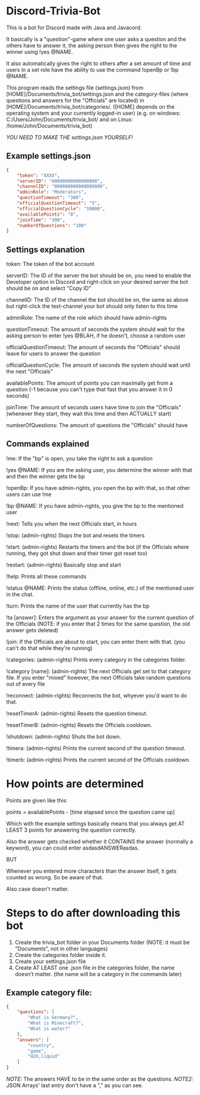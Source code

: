 # Discord-Trivia-Bot
This is a bot for Discord made with Java and Javacord.

It basically is a "question"-game where one user asks a question and the others have to answer it, the asking person then
gives the right to the winner using !yes @NAME.

It also automatically gives the right to others after a set amount of time and users in a set role have the ability
to use the command !openBp or !bp @NAME.

This program reads the settings file (settings.json) from [HOME]/Documents/trivia_bot/settings.json and the category-files
(where questions and answers for the "Officials" are located) in [HOME]/Documents/trivia_bot/categories/.
([HOME] depends on the operating system and your currently logged-in user)
(e.g. on windows: C:/Users/John/Documents/trivia_bot/ and on Linux: /home/John/Documents/trivia_bot)

*YOU NEED TO MAKE THE settings.json YOURSELF!*

## Example settings.json

```json
{
	"token": "XXXX",
	"serverID": "00000000000000000",
	"channelID": "000000000000000000",
	"adminRole": "Moderators",
	"questionTimeout": "300",
	"officialQuestionTimeout": "5",
	"officialQuestionCycle": "10800",
	"availablePoints": "8",
	"joinTime": "300",
	"numberOfQuestions": "100"
}
```

## Settings explanation

token: The token of the bot account

serverID: The ID of the server the bot should be on, you need to enable the Developer option in Discord and right-click on your desired server the bot should be on and select "Copy ID"

channelID: The ID of the channel the bot should be on, the same as above but right-click the text-channel your bot should only listen to this time

adminRole: The name of the role which should have admin-rights

questionTimeout: The amount of seconds the system should wait for the asking person to enter !yes @BLAH, if he doesn't, choose a random user

officialQuestionTimeout: The amount of seconds the "Officials" should leave for users to answer the question

officialQuestionCycle: The amount of seconds the system should wait until the next "Officials"

availablePoints: The amount of points you can maximally get from a question (-1 because you can't type that fast that you answer it in 0 seconds)

joinTime: The amount of seconds users have time to join the "Officials" (whenever they start, they wait this time and then ACTUALLY start)

numberOfQuestions: The amount of questions the "Officials" should have

## Commands explained

!me: If the "bp" is open, you take the right to ask a question

!yes @NAME: If you are the asking user, you determine the winner with that and then the winner gets the bp

!openBp: If you have admin-rights, you open the bp with that, so that other users can use !me

!bp @NAME: If you have admin-rights, you give the bp to the mentioned user

!next: Tells you when the next Officials start, in hours

!stop: (admin-rights) Stops the bot and resets the timers

!start: (admin-rights) Restarts the timers and the bot (if the Officials where running, they got shut down and their timer got reset too)

!restart: (admin-rights) Basically stop and start

!help: Prints all these commands

!status @NAME: Prints the status (offline, online, etc.) of the mentioned user in the chat.

!turn: Prints the name of the user that currently has the bp

!ta [answer]: Enters the argument as your answer for the current question of the Officials (NOTE: if you enter that 2 times for the same question, the old answer gets deleted)

!join: If the Officials are about to start, you can enter them with that. (you can't do that while they're running)

!categories: (admin-rights) Prints every category in the categories folder.

!category [name]: (admin-rights) The next Officials get set to that category file. If you enter "mixed" however, the next Officials take random questions out of every file

!reconnect: (admin-rights) Reconnects the bot, whyever you'd want to do that.

!resetTimerA: (admin-rights) Resets the question timeout.

!resetTimerB: (admin-rights) Resets the Officials cooldown.

!shutdown: (admin-rights) Shuts the bot down.

!timera: (admin-rights) Prints the current second of the question timeout.

!timerb: (admin-rights) Prints the current second of the Officials cooldown.



# How points are determined

Points are given like this:

points = availablePoints - [time elapsed since the question came up]

Which with the example settings basically means that you always get AT LEAST 3 points for answering the question correctly.

Also the answer gets checked whether it CONTAINS the answer (normally a keyword), you can could enter asdasdANSWERasdas.

BUT

Whenever you entered more characters than the answer itself, it gets counted as wrong. So be aware of that.

Also case doesn't matter.



# Steps to do after downloading this bot

1. Create the trivia_bot folder in your Documents folder (NOTE: it must be "Documents", not in other languages)
2. Create the categories folder inside it.
3. Create your settings.json file
4. Create AT LEAST one .json file in the categories folder, the name doesn't matter. (the name will be a category in the commands later)

## Example category file:

```json
{
	"questions": [
		"What is Germany?",
		"What is Minecraft?",
		"What is water?"
	],
	"answers": [
		"country",
		"game",
		"H2O,liquid"
	]
}
```

*NOTE:* The answers HAVE to be in the same order as the questions.
*NOTE2:* JSON Arrays' last entry don't have a "," as you can see.